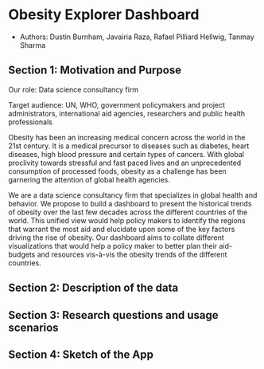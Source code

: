 # Obesity Explorer Dashboard

- Authors: Dustin Burnham, Javairia Raza, Rafael Pilliard Hellwig, Tanmay Sharma

## Section 1: Motivation and Purpose

Our role: Data science consultancy firm
 
Target audience: UN, WHO, government policymakers and project administrators, international aid agencies, researchers and public health professionals
 
Obesity has been an increasing medical concern across the world in the 21st century. It is a medical precursor to diseases such as diabetes, heart diseases, high blood pressure and certain types of cancers. With global proclivity towards stressful and fast paced lives and an unprecedented consumption of processed foods, obesity as a challenge has been garnering the attention of global health agencies.

We are a data science consultancy firm that specializes in global health and behavior. We propose to build a dashboard to present the historical trends of obesity over the last few decades across the different countries of the world. This unified view would help policy makers to identify the regions that warrant the most aid and elucidate upon some of the key factors driving the rise of obesity. Our dashboard aims to collate different visualizations that would help a policy maker to better plan their aid-budgets and resources vis-à-vis the obesity trends of the different countries.

## Section 2: Description of the data

## Section 3: Research questions and usage scenarios

## Section 4: Sketch of the App


